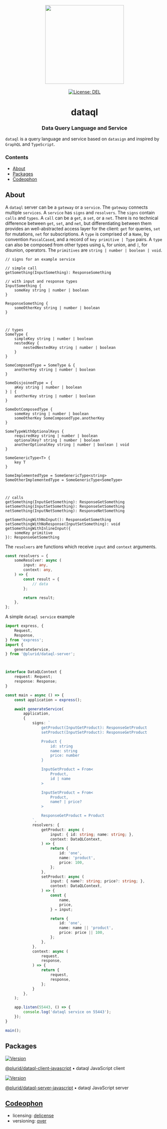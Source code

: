 <p align="center">
    <img src="https://raw.githubusercontent.com/plurid/dataql/master/about/identity/dataql-logo.png" height="250px">
    <br />
    <br />
    <a target="_blank" href="https://github.com/plurid/dataql/blob/master/LICENSE">
        <img src="https://img.shields.io/badge/license-DEL-blue.svg?colorB=1380C3&style=for-the-badge" alt="License: DEL">
    </a>
</p>



<h1 align="center">
    dataql
</h1>


<h3 align="center">
    Data Query Language and Service
</h3>



`dataql` is a query language and service based on `datasign` and inspired by `GraphQL` and `TypeScript`.



### Contents

+ [About](#about)
+ [Packages](#packages)
+ [Codeophon](#codeophon)



## About

A `dataql` server can be a `gateway` or a `service`. The `gateway` connects multiple `services`. A `service` has `signs` and `resolvers`. The `signs` contain `calls` and `types`. A `call` can be a `get`, a `set`, or a `net`. There is no technical difference between `get`, `set`, and `net`, but differentiating between them provides an well-abstracted access layer for the client: `get` for queries, `set` for mutations, `net` for subscriptions. A `type` is comprised of a `Name`, by convention `PascalCased`, and a record of `key primitive | Type` pairs. A `type` can also be composed from other types using `&`, for union, and `|`, for disunion, operators. The `primitives` are `string | number | boolean | void`.


``` dataql
// signs for an example service

// simple call
getSomething(InputSomething): ResponseSomething

// with input and response types
InputSomething {
    someKey string | number | boolean
}

ResponseSomething {
    someOtherKey string | number | boolean
}



// types
SomeType {
    simpleKey string | number | boolean
    nestedKey {
        nestedNestedKey string | number | boolean
    }
}

SomeComposedType = SomeType & {
    anotherKey string | number | boolean
}

SomeDisjoinedType = {
    aKey string | number | boolean
} | {
    anotherKey string | number | boolean
}

SomeDotComposedType {
    someKey string | number | boolean
    someOtherKey SomeComposedType.anotherKey
}

SomeTypeWithOptionalKeys {
    requiredKey string | number | boolean
    optionalKey? string | number | boolean
    anotherOptionalKey string | number | boolean | void
}

SomeGenericType<T> {
    key T
}

SomeImplementedType = SomeGenericType<string>
SomeOtherImplementedType = SomeGenericType<SomeType>



// calls
getSomething(InputGetSomething): ResponseGetSomething
setSomething(InputSetSomething): ResponseSetSomething
netSomething(InputNetSomething): ResponseNetSomething

getSomethingWithNoInput(): ResponseGetSomething
setSomethingWithNoResponse(InputSetSomething): void
getSomethingWithInlineInput({
    someKey primitive
}): ResponseGetSomething
```

The `resolvers` are functions which receive `input` and `context` arguments.


``` typescript
const resolvers = {
    someResolver: async (
        input: any,
        context: any,
    ) => {
        const result = {
            // data
        };

        return result;
    },
};
```


A simple `dataql service` example

``` typescript
import express, {
    Request,
    Response,
} from 'express';
import {
    generateService,
} from '@plurid/dataql-server';



interface DataQLContext {
    request: Request;
    response: Response;
}

const main = async () => {
    const application = express();

    await generateService(
        application,
        {
            signs: `
                getProduct(InputGetProduct): ResponseGetProduct
                setProduct(InputSetProduct): ResponseGetProduct

                Product {
                    id: string
                    name: string
                    price: number
                }

                InputGetProduct = From<
                    Product,
                    id | name
                >

                InputSetProduct = From<
                    Product,
                    name? | price?
                >

                ResponseGetProduct = Product
            `,
            resolvers: {
                getProduct: async (
                    input: { id: string; name: string; },
                    context: DataQLContext,
                ) => {
                    return {
                        id: 'one',
                        name: 'product',
                        price: 100,
                    };
                },
                setProduct: async (
                    input: { name?: string; price?: string; },
                    context: DataQLContext,
                ) => {
                    const {
                        name,
                        price,
                    } = input;

                    return {
                        id: 'one',
                        name: name || 'product',
                        price: price || 100,
                    };
                },
            },
            context: async (
                request,
                response,
            ) => {
                return {
                    request,
                    response,
                };
            }
        },
    );

    app.listen(55443, () => {
        console.log('dataql service on 55443');
    });
}

main();
```



## Packages

<a target="_blank" href="https://www.npmjs.com/package/@plurid/dataql-client">
    <img src="https://img.shields.io/npm/v/@plurid/dataql-client.svg?logo=npm&colorB=1380C3&style=for-the-badge" alt="Version">
</a>

[@plurid/dataql-client-javascript][dataql-client-javascript] • dataql JavaScript client

[dataql-client-javascript]: https://github.com/plurid/dataql/tree/master/packages/dataql-client/dataql-javascript



<a target="_blank" href="https://www.npmjs.com/package/@plurid/dataql-server">
    <img src="https://img.shields.io/npm/v/@plurid/dataql-server.svg?logo=npm&colorB=1380C3&style=for-the-badge" alt="Version">
</a>

[@plurid/dataql-server-javascript][dataql-server-javascript] • dataql JavaScript server

[dataql-server-javascript]: https://github.com/plurid/dataql/tree/master/packages/dataql-server/dataql-javascript



## [Codeophon](https://github.com/ly3xqhl8g9/codeophon)

+ licensing: [delicense](https://github.com/ly3xqhl8g9/delicense)
+ versioning: [αver](https://github.com/ly3xqhl8g9/alpha-versioning)

